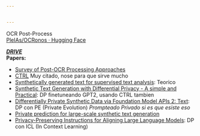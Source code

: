 ```yaml
---


---
```


<p>OCR Post-Process<br>
<a href="https://huggingface.co/PleIAs/OCRonos">PleIAs/OCRonos · Hugging Face</a></p>
<p><a href="https://drive.google.com/open?id=1-4l8abrpGzRArd8duqVZTXRdD4zQQaQ6&amp;usp=drive_fs"><em><strong>DRIVE</strong></em></a><br>
<strong>Papers:</strong></p>
<ul>
<li><a href="https://drive.google.com/open?id=11r9C6AYiOOHMV9hhXRmeAl2EApwkoDrP&amp;usp=drive_fs">Survey of Post-OCR Processing Approaches</a></li>
<li><a href="https://drive.google.com/open?id=10cdcv4rk7ymZmQhCSSBK1qaWE0O3ZmK9&amp;usp=drive_fs">CTRL</a> Muy citado, nose para que sirve mucho</li>
<li><a href="https://drive.google.com/open?id=105fOMEQiZ9p0oq6BsIP1eHgIkv3aSV5h&amp;usp=drive_fs">Synthetically generated text for supervised text analysis</a>: Teorico</li>
<li><a href="https://drive.google.com/open?id=11SF0GMG5nNHbd-dxt_hCn5Y-JhtAJFOq&amp;usp=drive_fs">Synthetic Text Generation with Differential Privacy - A simple and Practical</a>: DP finetuneando GPT2, usando CTRL tambien</li>
<li><a href="https://drive.google.com/open?id=112-ABUi2Qd6vOFUZYKWJkYPHb6sYVdIp&amp;usp=drive_fs">Differentially Private Synthetic Data via Foundation Model APIs 2: Text</a>: DP con PE (Private Evolution) <em>Prompteado Privado si es que esiste eso</em></li>
<li><a href="https://drive.google.com/open?id=11r7qcrIiOH1XnaaAUP6KitO0PD3mVuIr&amp;usp=drive_fs">Private prediction for large-scale synthetic text generation</a></li>
<li><a href="https://drive.google.com/open?id=11aaTJqEBM3URVm0Z2gK0gPcZiGTzZKOx&amp;usp=drive_fs">Privacy-Preserving Instructions for Aligning Large Language Models</a>: DP con ICL (In Context Learning)</li>
</ul>

